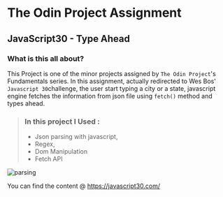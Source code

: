 # The Odin Project Assignment

## JavaScript30 - Type Ahead


### What is this all about?

This Project is one of the minor projects assigned by `The Odin Project`'s Fundamentals series. In this assignment, actually redirected to Wes Bos' `Javascript 30`challenge,
the user start typing a city or a state, javascript engine fetches the information from json file using `fetch()` method and types ahead.




>   ### In this project I Used :
> - Json parsing with javascript,
> - Regex,
> - Dom Manipulation
> - Fetch API


![parsing]()

You can find the content @ https://javascript30.com/
